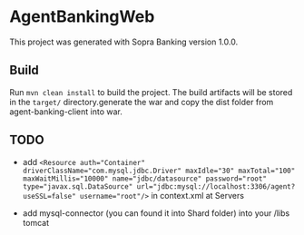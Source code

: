# AgentBankingWeb

This project was generated with Sopra Banking version 1.0.0.

## Build

Run `mvn clean install` to build the project. The build artifacts will be stored in the `target/` directory.generate the war and copy the dist folder from agent-banking-client into war.

## TODO

- add `<Resource auth="Container" driverClassName="com.mysql.jdbc.Driver" maxIdle="30" maxTotal="100" maxWaitMillis="10000" name="jdbc/datasource" password="root" type="javax.sql.DataSource" url="jdbc:mysql://localhost:3306/agent?useSSL=false" username="root"/>` in context.xml at Servers

- add mysql-connector (you can found it into Shard folder) into your /libs tomcat

